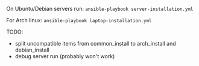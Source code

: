 On Ubuntu/Debian servers run:
`ansible-playbook server-installation.yml`

For Arch linux:
`ansible-playbook laptop-installation.yml`

TODO:
* split uncompatible items from common_install to arch_install and debian_install
* debug server run (probably won't work)
